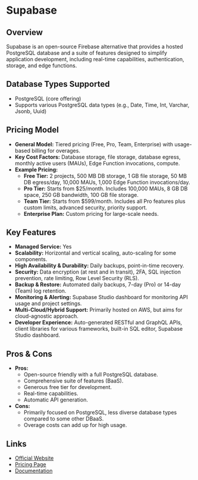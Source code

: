 # Supabase

## Overview
Supabase is an open-source Firebase alternative that provides a hosted PostgreSQL database and a suite of features designed to simplify application development, including real-time capabilities, authentication, storage, and edge functions.

## Database Types Supported
*   PostgreSQL (core offering)
*   Supports various PostgreSQL data types (e.g., Date, Time, Int, Varchar, Jsonb, Uuid)

## Pricing Model
*   **General Model:** Tiered pricing (Free, Pro, Team, Enterprise) with usage-based billing for overages.
*   **Key Cost Factors:** Database storage, file storage, database egress, monthly active users (MAUs), Edge Function invocations, compute.
*   **Example Pricing:**
    *   **Free Tier:** 2 projects, 500 MB DB storage, 1 GB file storage, 50 MB DB egress/day, 10,000 MAUs, 1,000 Edge Function invocations/day.
    *   **Pro Tier:** Starts from $25/month. Includes 100,000 MAUs, 8 GB DB space, 250 GB bandwidth, 100 GB file storage.
    *   **Team Tier:** Starts from $599/month. Includes all Pro features plus custom limits, advanced security, priority support.
    *   **Enterprise Plan:** Custom pricing for large-scale needs.

## Key Features
*   **Managed Service:** Yes
*   **Scalability:** Horizontal and vertical scaling, auto-scaling for some components.
*   **High Availability & Durability:** Daily backups, point-in-time recovery.
*   **Security:** Data encryption (at rest and in transit), 2FA, SQL injection prevention, rate limiting, Row Level Security (RLS).
*   **Backup & Restore:** Automated daily backups, 7-day (Pro) or 14-day (Team) log retention.
*   **Monitoring & Alerting:** Supabase Studio dashboard for monitoring API usage and project settings.
*   **Multi-Cloud/Hybrid Support:** Primarily hosted on AWS, but aims for cloud-agnostic approach.
*   **Developer Experience:** Auto-generated RESTful and GraphQL APIs, client libraries for various frameworks, built-in SQL editor, Supabase Studio dashboard.

## Pros & Cons
*   **Pros:**
    *   Open-source friendly with a full PostgreSQL database.
    *   Comprehensive suite of features (BaaS).
    *   Generous free tier for development.
    *   Real-time capabilities.
    *   Automatic API generation.
*   **Cons:**
    *   Primarily focused on PostgreSQL, less diverse database types compared to some other DBaaS.
    *   Overage costs can add up for high usage.

## Links
*   [Official Website](https://supabase.com/)
*   [Pricing Page](https://supabase.com/pricing)
*   [Documentation](https://supabase.com/docs)